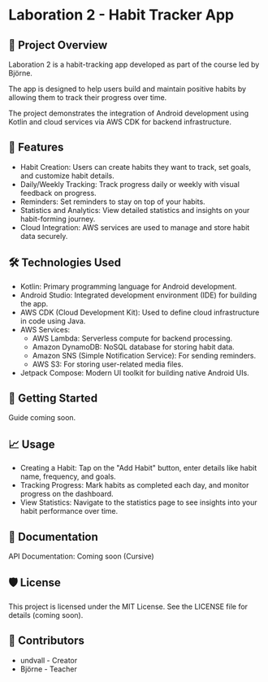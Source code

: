 
# Laboration 2 - Habit Tracker App

## 📱 Project Overview
Laboration 2 is a habit-tracking app developed as part of the course led by Björne.

The app is designed to help users build and maintain positive habits by allowing them to track their progress over time.

The project demonstrates the integration of Android development using Kotlin and cloud services via AWS CDK for backend infrastructure.

## 🎯 Features
- Habit Creation: Users can create habits they want to track, set goals, and customize habit details.
- Daily/Weekly Tracking: Track progress daily or weekly with visual feedback on progress.
- Reminders: Set reminders to stay on top of your habits.
- Statistics and Analytics: View detailed statistics and insights on your habit-forming journey.
- Cloud Integration: AWS services are used to manage and store habit data securely.

## 🛠️ Technologies Used
- Kotlin: Primary programming language for Android development.
- Android Studio: Integrated development environment (IDE) for building the app.
- AWS CDK (Cloud Development Kit): Used to define cloud infrastructure in code using Java.
- AWS Services:
    - AWS Lambda: Serverless compute for backend processing.
    - Amazon DynamoDB: NoSQL database for storing habit data.
    - Amazon SNS (Simple Notification Service): For sending reminders.
    - AWS S3: For storing user-related media files.
- Jetpack Compose: Modern UI toolkit for building native Android UIs.

## 🚀 Getting Started
Guide coming soon.

## 📈 Usage

- Creating a Habit: Tap on the "Add Habit" button, enter details like habit name, frequency, and goals. 
- Tracking Progress: Mark habits as completed each day, and monitor progress on the dashboard. 
- View Statistics: Navigate to the statistics page to see insights into your habit performance over time.

## 📖 Documentation

API Documentation: Coming soon (Cursive)

## 🛡️ License
This project is licensed under the MIT License. See the LICENSE file for details (coming soon).

## 👥 Contributors
- undvall - Creator
- Björne - Teacher